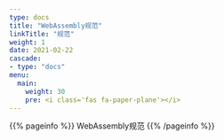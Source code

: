 ```yaml
---
type: docs
title: "WebAssembly规范"
linkTitle: "规范"
weight: 1
date: 2021-02-22
cascade:
- type: "docs"
menu:
  main:
    weight: 30
    pre: <i class='fas fa-paper-plane'></i>
---
```


{{% pageinfo %}}
WebAssembly规范
{{% /pageinfo %}}

